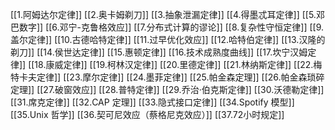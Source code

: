 [[1.阿姆达尔定律]]
[[2.奥卡姆剃刀]]
[[3.抽象泄漏定律]]
[[4.得墨忒耳定律]]
[[5.邓巴数字]]
[[6.邓宁-克鲁格效应]]
[[7.分布式计算的谬论]]
[[8.复杂性守恒定律]]
[[9.盖尔定律]]
[[10.古德哈特定律]]
[[11.过早优化效应]]
[[12.哈特伯定律]]
[[13.汉隆的剃刀]]
[[14.侯世达定律]]
[[15.惠顿定律]]
[[16.技术成熟度曲线]]
[[17.坎宁汉姆定律]]
[[18.康威定律]]
[[19.柯林汉定律]]
[[20.里德定律]]
[[21.林纳斯定律]]
[[22.梅特卡夫定律]]
[[23.摩尔定律]]
[[24.墨菲定律]]
[[25.帕金森定理]]
[[26.帕金森琐碎定理]]
[[27.破窗效应]]
[[28.普特定律]]
[[29.乔治·伯克斯定律]]
[[30.沃德勒定律]]
[[31.席克定律]]
[[32.CAP 定理]]
[[33.隐式接口定律]]
[[34.Spotify 模型]]
[[35.Unix 哲学]]
[[36.契可尼效应（蔡格尼克效应）]]
[[37.72小时规定]]